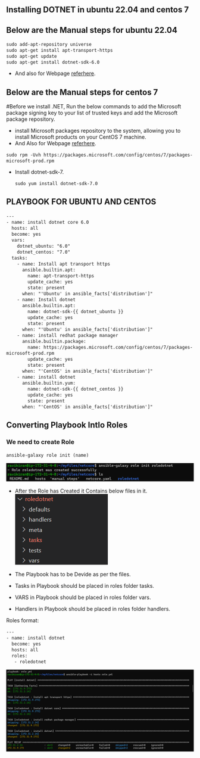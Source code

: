 Installing DOTNET in ubuntu 22.04 and centos 7
----------------------------------------------

Below are the Manual steps for ubuntu 22.04
------------------------------------
`````
sudo add-apt-repository universe
sudo apt-get install apt-transport-https
sudo apt-get update
sudo apt-get install dotnet-sdk-6.0
`````
* And also for Webpage  [referhere](https://medium.com/@alperonline/how-to-install-dotnet-6-to-ubuntu-154a9010fa9d).
  
 Below are the Manual steps for centos 7
-----------------------------------

  #Before we install .NET, Run the below commands to add the Microsoft package signing key to your list of trusted keys and add the Microsoft package repository.

* install Microsoft packages repository to the system, allowing you to install Microsoft products on your CentOS 7 machine.
* And Also for Webpage [referhere](https://learn.microsoft.com/en-us/dotnet/core/install/linux-centos).
````
sudo rpm -Uvh https://packages.microsoft.com/config/centos/7/packages-microsoft-prod.rpm
````
* Install dotnet-sdk-7.
  ````
  sudo yum install dotnet-sdk-7.0
  ````
  
PLAYBOOK FOR UBUNTU AND CENTOS
------------------------------
```````
---
- name: install dotnet core 6.0
  hosts: all
  become: yes 
  vars:
    dotnet_ubuntu: "6.0"
    dotnet_centos: "7.0"
  tasks:
    - name: Install apt transport https
      ansible.builtin.apt:
        name: apt-transport-https
        update_cache: yes 
        state: present   
      when: "'Ubuntu' in ansible_facts['distribution']"    
    - name: Install dotnet 
      ansible.builtin.apt:
        name: dotnet-sdk-{{ dotnet_ubuntu }}
        update_cache: yes 
        state: present
      when: "'Ubuntu' in ansible_facts['distribution']"  
    - name: install redhat package manager
      ansible.builtin.package:
        name: https://packages.microsoft.com/config/centos/7/packages-microsoft-prod.rpm
        update_cache: yes 
        state: present
      when: "'CentOS' in ansible_facts['distribution']"    
    - name: install dotnet
      ansible.builtin.yum:    
        name: dotnet-sdk-{{ dotnet_centos }}
        update_cache: yes 
        state: present
      when: "'CentOS' in ansible_facts['distribution']"  
```````


Converting Playbook Intlo Roles
--------------------------------
### We need to create Role
````````
ansible-galaxy role init (name)
````````
![preview](myworkimages/work1.png)

* After the Role has Created it Contains below files in it.
  ![preview](myworkimages/work2.png)

* The Playbook has to be Devide as per the files.
* Tasks in Playbook should be placed in roles folder tasks.
* VARS in Playbook should be placed in roles folder vars.
* Handlers in Playbook should be placed in roles folder handlers.

Roles format:
`````
---
- name: install dotnet
  become: yes
  hosts: all
  roles:
   - roledotnet

`````


![preview](myworkimages/work3.png)






